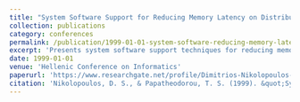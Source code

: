 ```yaml
---
title: "System Software Support for Reducing Memory Latency on Distributed Shared Memory Multiprocessors"
collection: publications
category: conferences
permalink: /publication/1999-01-01-system-software-reducing-memory-latency
excerpt: 'Presents system software support techniques for reducing memory latency on distributed shared memory multiprocessors to improve performance.'
date: 1999-01-01
venue: 'Hellenic Conference on Informatics'
paperurl: 'https://www.researchgate.net/profile/Dimitrios-Nikolopoulos-3/publication/2520261_System_Software_Support_for_Reducing_Memory_Latency_on_Distributed_Shared_Memory_Multiprocessors/links/0c960536d40e85ae99000000/System-Software-Support-for-Reducing-Memory-Latency-on-Distributed-Shared-Memory-Multiprocessors.pdf'
citation: 'Nikolopoulos, D. S., & Papatheodorou, T. S. (1999). &quot;System Software Support for Reducing Memory Latency on Distributed Shared Memory Multiprocessors.&quot; In <i>Proceedings of the 7th Hellenic conference on informatics, Greece</i>, 61-68.'
---
```

